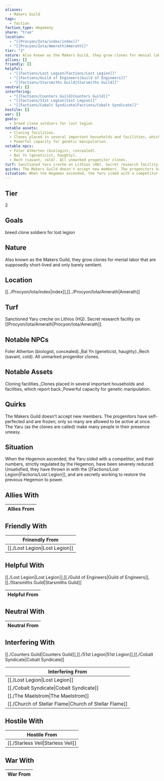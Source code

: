 ```yaml
---
aliases:
  - Makers Guild
tags:
  - faction
faction_type: Hegemony
share: "true"
location:
  - "[[Procyon/Iota/index|index]]"
  - "[[Procyon/Iota/Amerath|Amerath]]"
tier: "2"
nature: Also known as the Makers Guild, they grow clones for menial labor that are supposedly short-lived and only barely sentient.
allies: []
friendly: []
helpful:
  - "[[Factions/Lost Legion|Factions/Lost Legion]]"
  - "[[Factions/Guild of Engineers|Guild of Engineers]]"
  - "[[Factions/Starsmiths Guild|Starsmiths Guild]]"
neutral: []
interfering:
  - "[[Factions/Counters Guild|Counters Guild]]"
  - "[[Factions/51st Legion|51st Legion]]"
  - "[[Factions/Cobalt Syndicate|Factions/Cobalt Syndicate]]"
hostile: []
war: []
goals:
  - breed clone soldiers for lost legion
notable assets:
  - Cloning facilities.
  - Clones placed in several important households and facilities, which report back.
  - Powerful capacity for genetic manipulation.
notable npcs:
  - Foler Atherton (biologist, concealed).
  - Bal Yn (geneticist, haughty).
  - Rech (savant, cold). All unmarked progenitor clones.
turf: Sanctioned Yaru creche on Lithios (HQ). Secret research facility on [[Procyon/Iota/Amerath|Procyon/Iota/Amerath]].
quirks: The Makers Guild doesn't accept new members. The progenitors have self-perfected and are frozen; only so many are allowed to be active at once. The Yaru (as the clones are called) make many people in their presence uneasy.
situation: When the Hegemon ascended, the Yaru sided with a competitor, and their numbers, strictly regulated by the Hegemon, have been severely reduced. Unsatisfied, they have thrown in with the [[Factions/Lost Legion|Factions/Lost Legion]], and are secretly working to restore the previous Hegemon to power.
---
```

## Tier

2

## Goals

breed clone soldiers for lost legion

## Nature

Also known as the Makers Guild, they grow clones for menial labor that are supposedly short-lived and only barely sentient.

## Location

[[../Procyon/Iota/index|index]],[[../Procyon/Iota/Amerath|Amerath]]

## Turf

Sanctioned Yaru creche on Lithios (HQ). Secret research facility on [[Procyon/Iota/Amerath|Procyon/Iota/Amerath]].

## Notable NPCs

Foler Atherton (biologist, concealed).,Bal Yn (geneticist, haughty).,Rech (savant, cold). All unmarked progenitor clones.

## Notable Assets

Cloning facilities.,Clones placed in several important households and facilities, which report back.,Powerful capacity for genetic manipulation.

## Quirks

The Makers Guild doesn't accept new members. The progenitors have self-perfected and are frozen; only so many are allowed to be active at once. The Yaru (as the clones are called) make many people in their presence uneasy.

## Situation

When the Hegemon ascended, the Yaru sided with a competitor, and their numbers, strictly regulated by the Hegemon, have been severely reduced. Unsatisfied, they have thrown in with the [[Factions/Lost Legion|Factions/Lost Legion]], and are secretly working to restore the previous Hegemon to power.

## Allies With



| Allies From |
| ----------- |


## Friendly With



| Frinendly From                           |
| ---------------------------------------- |
| [[./Lost Legion\|Lost Legion]] |


## Helpful With

[[./Lost Legion|Lost Legion]],[[./Guild of Engineers|Guild of Engineers]],[[./Starsmiths Guild|Starsmiths Guild]]

| Helpful From |
| ------------ |


## Neutral With




| Neutral From |
| ------------ |



## Interfering With

[[./Counters Guild|Counters Guild]],[[./51st Legion|51st Legion]],[[./Cobalt Syndicate|Cobalt Syndicate]]


| Interfering From                                                 |
| ---------------------------------------------------------------- |
| [[./Lost Legion\|Lost Legion]]                         |
| [[./Cobalt Syndicate\|Cobalt Syndicate]]               |
| [[./The Maelstrom\|The Maelstrom]]                     |
| [[./Church of Stellar Flame\|Church of Stellar Flame]] |



## Hostile With




| Hostile From                                 |
| -------------------------------------------- |
| [[./Starless Veil\|Starless Veil]] |



## War With



| War From |
| -------- |
